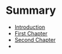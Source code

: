 # Summary

* [Introduction](README.md)
* [First Chapter](chapter1.md)
* [Second Chapter](chapter2.md)
* 

